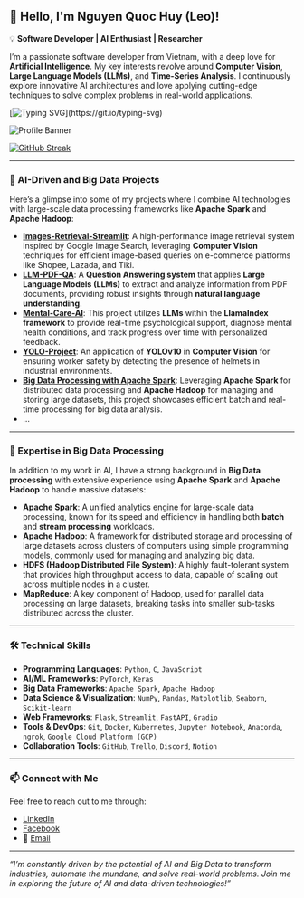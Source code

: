 ## 👋 Hello, I'm Nguyen Quoc Huy (Leo)!

💡 **Software Developer | AI Enthusiast | Researcher**

I’m a passionate software developer from Vietnam, with a deep love for **Artificial Intelligence**. My key interests revolve around **Computer Vision**, **Large Language Models (LLMs)**, and **Time-Series Analysis**. I continuously explore innovative AI architectures and love applying cutting-edge techniques to solve complex problems in real-world applications.

[![Typing SVG](https://readme-typing-svg.demolab.com?font=Fira+Code&pause=1000&color=F70000&width=500&lines=Hi+there%2C+I'm+Nguyen+Quoc+Huy+(Leo);I'm+passionate+about+AI%2C+CV%2C+LLMs%2C+and+Big+Data.)](https://git.io/typing-svg)

![Profile Banner](https://user-images.githubusercontent.com/74038190/225813708-98b745f2-7d22-48cf-9150-083f1b00d6c9.gif)

[![GitHub Streak](https://streak-stats.demolab.com?user=NguyenHuy190303&theme=dark&hide_border=true)](https://git.io/streak-stats)

---

### 🚀 AI-Driven and Big Data Projects
Here’s a glimpse into some of my projects where I combine AI technologies with large-scale data processing frameworks like **Apache Spark** and **Apache Hadoop**:

- **[Images-Retrieval-Streamlit](https://github.com/NguyenHuy190303/Images-Retrieval-Streamlit)**: A high-performance image retrieval system inspired by Google Image Search, leveraging **Computer Vision** techniques for efficient image-based queries on e-commerce platforms like Shopee, Lazada, and Tiki.
- **[LLM-PDF-QA](https://github.com/NguyenHuy190303/LLM-PDF-QA)**: A **Question Answering system** that applies **Large Language Models (LLMs)** to extract and analyze information from PDF documents, providing robust insights through **natural language understanding**.
- **[Mental-Care-AI](https://github.com/NguyenHuy190303/Mental-Care-AI)**: This project utilizes **LLMs** within the **LlamaIndex framework** to provide real-time psychological support, diagnose mental health conditions, and track progress over time with personalized feedback.
- **[YOLO-Project](https://github.com/NguyenHuy190303/YOLO-Project)**: An application of **YOLOv10** in **Computer Vision** for ensuring worker safety by detecting the presence of helmets in industrial environments.
- **[Big Data Processing with Apache Spark](https://github.com/NguyenHuy190303/Big-Data-Processing)**: Leveraging **Apache Spark** for distributed data processing and **Apache Hadoop** for managing and storing large datasets, this project showcases efficient batch and real-time processing for big data analysis.
- ...

---

### 🧠 Expertise in Big Data Processing
In addition to my work in AI, I have a strong background in **Big Data processing** with extensive experience using **Apache Spark** and **Apache Hadoop** to handle massive datasets:

- **Apache Spark**: A unified analytics engine for large-scale data processing, known for its speed and efficiency in handling both **batch** and **stream processing** workloads.
- **Apache Hadoop**: A framework for distributed storage and processing of large datasets across clusters of computers using simple programming models, commonly used for managing and analyzing big data.
- **HDFS (Hadoop Distributed File System)**: A highly fault-tolerant system that provides high throughput access to data, capable of scaling out across multiple nodes in a cluster.
- **MapReduce**: A key component of Hadoop, used for parallel data processing on large datasets, breaking tasks into smaller sub-tasks distributed across the cluster.

---

### 🛠️ Technical Skills
- **Programming Languages**: `Python`, `C`, `JavaScript`
- **AI/ML Frameworks**: `PyTorch`, `Keras`
- **Big Data Frameworks**: `Apache Spark`, `Apache Hadoop`
- **Data Science & Visualization**: `NumPy`, `Pandas`, `Matplotlib`, `Seaborn`, `Scikit-learn`
- **Web Frameworks**: `Flask`, `Streamlit`, `FastAPI`, `Gradio`
- **Tools & DevOps**: `Git`, `Docker`, `Kubernetes`, `Jupyter Notebook`, `Anaconda`, `ngrok`, `Google Cloud Platform (GCP)`
- **Collaboration Tools**: `GitHub`, `Trello`, `Discord`, `Notion`

---

### 📫 Connect with Me
Feel free to reach out to me through:

- [LinkedIn](https://www.linkedin.com/in/huy-nguyen-5552b22aa/)
- [Facebook](https://www.facebook.com/LeonidasSun)
- 📧 [Email](mailto:nguyenhuy190303@gmail.com)

---

_“I’m constantly driven by the potential of AI and Big Data to transform industries, automate the mundane, and solve real-world problems. Join me in exploring the future of AI and data-driven technologies!”_
